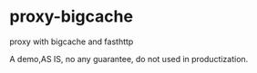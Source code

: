 # proxy-bigcache
  proxy with bigcache and fasthttp
  
  
A demo,AS IS,   no any guarantee, do not used in productization.
